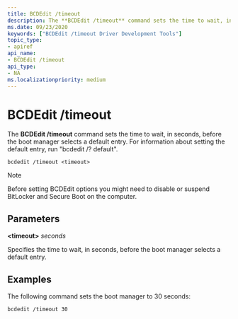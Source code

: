 ```yaml
---
title: BCDEdit /timeout
description: The **BCDEdit /timeout** command sets the time to wait, in seconds, before the boot manager selects a default entry. 
ms.date: 09/23/2020
keywords: ["BCDEdit /timeout Driver Development Tools"]
topic_type:
- apiref
api_name:
- BCDEdit /timeout
api_type:
- NA
ms.localizationpriority: medium
---
```


BCDEdit /timeout
============

The **BCDEdit /timeout** command sets the time to wait, in seconds, before the boot manager selects a default entry. For information about setting the default entry, run "bcdedit /? default".

``` syntax
bcdedit /timeout <timeout>
```

> [!NOTE]
> Before setting BCDEdit options you might need to disable or suspend BitLocker and Secure Boot on the computer.

## Parameters

**\<timeout\>** *seconds*

Specifies the time to wait, in seconds, before the boot manager selects a default entry.

## Examples

The following command sets the boot manager <timeout> to 30 seconds:

`bcdedit /timeout 30`

